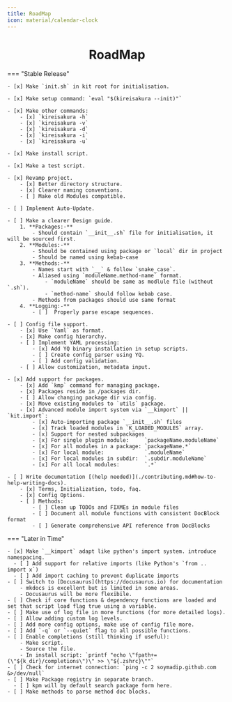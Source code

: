 ```yaml
---
title: RoadMap
icon: material/calendar-clock
---
```

<h1 align="center"><b>RoadMap</b></h1>

=== "Stable Release"

    - [x] Make `init.sh` in kit root for initialisation.
    
    - [x] Make setup command: `eval "$(kireisakura --init)"`
    
    - [x] Make other commands:
        - [x] `kireisakura -h`
        - [x] `kireisakura -v`
        - [x] `kireisakura -d`
        - [x] `kireisakura -i`
        - [x] `kireisakura -u`
    
    - [x] Make install script.

    - [x] Make a test script.
    
    - [x] Revamp project.
        - [x] Better directory structure.
        - [x] Clearer naming conventions.
        - [ ] Make old Modules compatible.
    
    - [ ] Implement Auto-Update.

    - [ ] Make a clearer Design guide.
        1. **Packages:-**
            - Should contain `__init__.sh` file for initialisation, it will be sourced first.
        2. **Modules:-**
            - Should be contained using package or `local` dir in project
            - Should be named using kebab-case
        3. **Methods:-**
            - Names start with `__` & follow `snake_case`.
            - Aliased using `moduleName.method-name` format.
                - `moduleName` should be same as modlule file (without `.sh`).
                - `method-name` should follow kebab case.
            - Methods from packages should use same format
        4. **Logging:-**
            - [ ]  Properly parse escape sequences.
    
    - [ ] Config file support.
        - [x] Use `Yaml` as format. 
        - [x] Make config hierarchy.
        - [ ] Implement YAML processing:
            - [x] Add YQ binary installation in setup scripts.
            - [ ] Create config parser using YQ.
            - [ ] Add config validation.
        - [ ] Allow customization, metadata input.
    
    - [x] Add support for packages.
        - [x] Add `kmp` command for managing package.
        - [x] Packages reside in /packages dir.
        - [ ] Allow changing package dir via config.
        - [x] Move existing modules to `utils` package.
        - [x] Advanced module import system via `__kimport` || `kit.import`:
            - [x] Auto-importing package `__init__.sh` files
            - [x] Track loaded modules in `K_LOADED_MODULES` array.
            - [x] Support for nested subpackages
            - [x] For single plugin module:     `packageName.moduleName`
            - [x] For all modules in a package: `packageName.*`
            - [x] For local module:             `.moduleName`
            - [x] For local modules in subdir:  `.subdir.moduleName`
            - [x] For all local modules:        `.*`
    
    - [ ] Write documentation [(help needed)](./contributing.md#how-to-help-writing-docs).
        - [x] Terms, Initialization, todo, faq.
        - [x] Config Options.
        - [ ] Methods:
            - [ ] Clean up TODOs and FIXMEs in module files
            - [ ] Document all module functions with consistent DocBlock format
            - [ ] Generate comprehensive API reference from DocBlocks


=== "Later in Time"

    - [x] Make `__kimport` adapt like python's import system. introduce namespacing.
      - [ ] Add support for relative imports (like Python's `from .. import x`)
      - [ ] Add import caching to prevent duplicate imports
    - [ ] Switch to [Docusaurus](https://docusaurus.io) for documentation
        - mkdocs is excellent but is limited in some areas. 
        - Docusaurus will be more flexibile.
    - [ ] Check if core functions & dependency functions are loaded and set that script load flag true using a variable.
    - [ ] Make use of log file in more functions (for more detailed logs).
    - [ ] Allow adding custom log levels.
    - [ ] Add more config options, make use of config file more.
    - [ ] Add `-q` or `--quiet` flag to all possible functions.
    - [ ] Enable completions (still thinking if useful):
        - Make script.
        - Source the file.
        - In install script: `printf "echo \"fpath+=(\"${k_dir}/completions\")\" >> \"${.zshrc}\""`
    - [ ] Check for internet connection: `ping -c 2 soymadip.github.com &>/dev/null`
    - [ ] Make Package registry in separate branch.
      - [ ] kpm will by default search package form here.
    - [ ] Make methods to parse method doc blocks.
